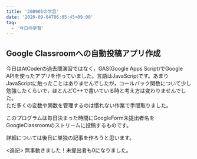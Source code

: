 ```yaml
---
title: '200901の学習'
date: '2020-09-04T06:05:45+09:00'
tag:
  - '今日の学習'
---
```


## Google Classroomへの自動投稿アプリ作成

今日はAtCoderの過去問演習ではなく，GAS(Google Apps Script)でGoogle APIを使ったアプリを作っていました。言語はJavaScriptです。あまりJavaScriptに触ったことはありませんでしたが，コールバック関数について少し勉強したくらいで，ほとんどC++で書いている時と考え方は変わりませんでした。  
ただ多くの変数や関数を管理するのは慣れない作業で手間取りました。

このプログラムは毎日決まった時間にGoogleForm未提出者名を GoogleClassroomのストリームに投稿するものです。

詳細については後日に単独の記事を作ろうと思います。

<追記>
無事動きました！未提出者も0になりました。
